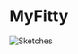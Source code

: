 # MyFitty

![Sketches](https://github.com/user-attachments/assets/a8b658c9-29c1-4759-be78-c602e94ac5a2)
